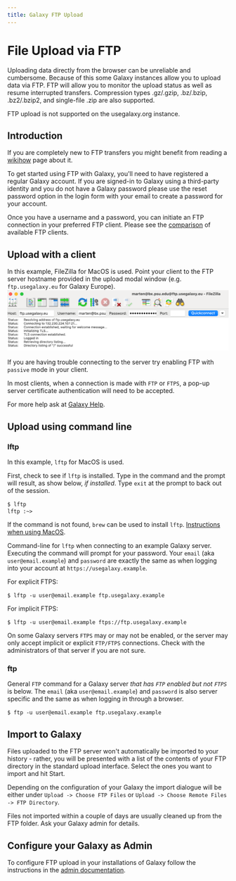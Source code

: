 ```yaml
---
title: Galaxy FTP Upload
---
```


# File Upload via FTP

Uploading data directly from the browser can be unreliable and cumbersome.
Because of this some Galaxy instances allow you to upload data via FTP.
FTP will allow you to monitor the upload status as well as resume interrupted transfers.
Compression types .gz/.gzip, .bz/.bzip, .bz2/.bzip2, and single-file .zip are also supported.

<div class="alert alert-info trim-p" role="alert">
FTP upload is not supported on the usegalaxy.org instance.
</div>

## Introduction

If you are completely new to FTP transfers you might benefit from reading a [wikihow](https://www.wikihow.com/Use-FTP) page about it.

To get started using FTP with Galaxy, you'll need to have registered a regular Galaxy account. If you are signed-in to Galaxy using a third-party identity and you do not have a Galaxy password please use the reset password option in the login form with your email to create a password for your account.

Once you have a username and a password, you can initiate an FTP connection in your preferred FTP
client. Please see the [comparison](https://en.wikipedia.org/wiki/Comparison_of_FTP_client_software) of available FTP clients.

## Upload with a client

In this example, FileZilla for MacOS is used. Point your client to the FTP server hostname provided in the upload modal window (e.g. `ftp.usegalaxy.eu` for Galaxy Europe).
![FTP client connection details](./ftp-connect.png)

If you are having trouble connecting to the server try enabling FTP with `passive` mode in your client.

In most clients, when a connection is made with `FTP` or `FTPS`, a pop-up server certificate authentication will need to be accepted.

For more help ask at [Galaxy Help](https://help.galaxyproject.org/).

## Upload using command line

### lftp
In this example, `lftp` for MacOS is used.

First, check to see if `lftp` is installed. Type in the command and the prompt will result, as show below, *if installed*. Type `exit` at the prompt to back out of the session.

```
$ lftp
lftp :~>
```

If the command is not found, `brew` can be used to install `lftp`. [Instructions when using MacOS](http://macappstore.org/lftp/).

Command-line for `lftp` when connecting to an example Galaxy server. Executing the command will prompt for your password. Your `email` (aka `user@email.example`) and `password` are exactly the same as when logging into your account at `https://usegalaxy.example`.

For explicit FTPS:

```
$ lftp -u user@email.example ftp.usegalaxy.example
```

For implicit FTPS:

```
$ lftp -u user@email.example ftps://ftp.usegalaxy.example
```

On some Galaxy servers `FTPS` may or may not be enabled, or the server may only accept implicit or explicit `FTP/FTPS` connections. Check with the administrators of that server if you are not sure.

### ftp

General `FTP` command for a Galaxy server *that has `FTP` enabled but not `FTPS`* is below. The `email` (aka `user@email.example`) and `password` is also server specific and the same as when logging in through a browser.

```
$ ftp -u user@email.example ftp.usegalaxy.example
```


## Import to Galaxy

Files uploaded to the FTP server won't automatically be imported to your history -
rather, you will be presented with a list of the contents of your FTP directory
in the standard upload interface. Select the ones you want to import and hit Start.

Depending on the configuration of your Galaxy the import dialogue will be either under `Upload -> Choose FTP Files` or `Upload -> Choose Remote Files -> FTP Directory`.

<div class="alert alert-info" role="alert">
Files not imported within a couple of days are usually cleaned up from the FTP folder. Ask your Galaxy admin for details.
</div>

## Configure your Galaxy as Admin

To configure FTP upload in your installations of Galaxy follow the instructions in the [admin documentation](https://docs.galaxyproject.org/en/master/admin/special_topics/ftp.html).
